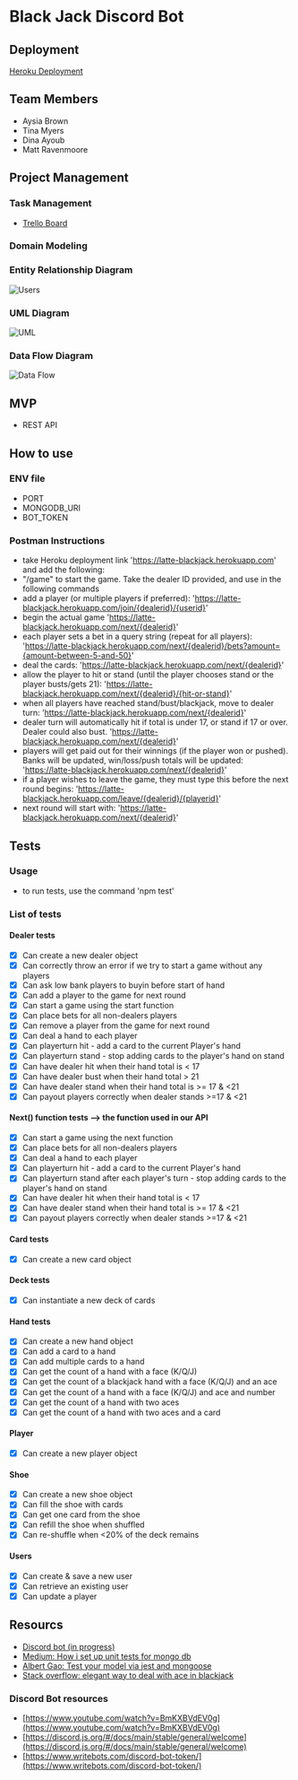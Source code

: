 # Black Jack Discord Bot

## Deployment

[Heroku Deployment](https://latte-blackjack.herokuapp.com/)

## Team Members

* Aysia Brown
* Tina Myers
* Dina Ayoub
* Matt Ravenmoore

## Project Management

### Task Management

* [Trello Board](https://trello.com/b/bgJWAadZ/blackjack)

### Domain Modeling

### Entity Relationship Diagram

![Users](assets/erd.png)

### UML Diagram

![UML](assets/blackjack-uml.png)

### Data Flow Diagram

![Data Flow](assets/DataFlow401Midterm.png)

## MVP

* REST API

## How to use

### ENV file

* PORT
* MONGODB_URI
* BOT_TOKEN

### Postman Instructions

* take Heroku deployment link 'https://latte-blackjack.herokuapp.com' and add the following:
* "/game" to start the game. Take the dealer ID provided, and use in the following commands
* add a player (or multiple players if preferred): 'https://latte-blackjack.herokuapp.com/join/{dealerid}/{userid}'
* begin the actual game 'https://latte-blackjack.herokuapp.com/next/{dealerid}'
* each player sets a bet in a query string (repeat for all players): 'https://latte-blackjack.herokuapp.com/next/{dealerid}/bets?amount={amount-between-5-and-50}'
* deal the cards: 'https://latte-blackjack.herokuapp.com/next/{dealerid}'
* allow the player to hit or stand (until the player chooses stand or the player busts/gets 21): 'https://latte-blackjack.herokuapp.com/next/{dealerid}/{hit-or-stand}'
* when all players have reached stand/bust/blackjack, move to dealer turn: 'https://latte-blackjack.herokuapp.com/next/{dealerid}'
* dealer turn will automatically hit if total is under 17, or stand if 17 or over. Dealer could also bust. 'https://latte-blackjack.herokuapp.com/next/{dealerid}'
* players will get paid out for their winnings (if the player won or pushed). Banks will be updated, win/loss/push totals will be updated: 'https://latte-blackjack.herokuapp.com/next/{dealerid}'
* if a player wishes to leave the game, they must type this before the next round begins: 'https://latte-blackjack.herokuapp.com/leave/{dealerid}/{playerid}'
* next round will start with: 'https://latte-blackjack.herokuapp.com/next/{dealerid}'

## Tests

### Usage

* to run tests, use the command 'npm test'

### List of tests

#### Dealer tests

* [x] Can create a new dealer object
* [x] Can correctly throw an error if we try to start a game without any players
* [x] Can ask low bank players to buyin before start of hand
* [x] Can add a player to the game for next round
* [x] Can start a game using the start function
* [x] Can place bets for all non-dealers players
* [x] Can remove a player from the game for next round
* [x] Can deal a hand to each player
* [x] Can playerturn hit - add a card to the current Player\'s hand
* [x] Can playerturn stand - stop adding cards to the player\'s hand on stand
* [x] Can have dealer hit when their hand total is < 17
* [x] Can have dealer bust when their hand total > 21
* [x] Can have dealer stand when their hand total is >= 17 & <21
* [x] Can payout players correctly when dealer stands >=17 & <21

#### Next() function tests --> the function used in our API

* [x] Can start a game using the next function
* [x] Can place bets for all non-dealers players
* [x] Can deal a hand to each player
* [x] Can playerturn hit - add a card to the current Player\'s hand
* [x] Can playerturn stand after each player\'s turn - stop adding cards to the player\'s hand on stand
* [x] Can have dealer hit when their hand total is < 17
* [x] Can have dealer stand when their hand total is >= 17 & <21
* [x] Can payout players correctly when dealer stands >=17 & <21

#### Card tests

* [x] Can create a new card object

#### Deck tests

* [x] Can instantiate a new deck of cards

#### Hand tests

* [x] Can create a new hand object
* [x] Can add a card to a hand
* [x] Can add multiple cards to a hand
* [x] Can get the count of a hand with a face (K/Q/J)
* [x] Can get the count of a blackjack hand with a face (K/Q/J) and an ace
* [x] Can get the count of a hand with a face (K/Q/J) and ace and number
* [x] Can get the count of a hand with two aces
* [x] Can get the count of a hand with two aces and a card

#### Player

* [x] Can create a new player object

#### Shoe

* [x] Can create a new shoe object
* [x] Can fill the shoe with cards
* [x] Can get one card from the shoe
* [x] Can refill the shoe when shuffled
* [x] Can re-shuffle when <20% of the deck remains

#### Users

* [x] Can create & save a new user
* [x] Can retrieve an existing user
* [x] Can update a player

## Resourcs

* [Discord bot (in progress)](https://discord.com/channels/604026801106452505/795699587125477406)
* [Medium: How i set up unit tests for mongo db](https://medium.com/javascript-in-plain-english/how-i-setup-unit-test-for-mongodb-using-jest-mongoose-103b772ee164)
* [Albert Gao: Test your model via jest and mongoose](https://www.albertgao.xyz/2017/06/19/test-your-model-via-jest-and-mongoose/)
* [Stack overflow: elegant way to deal with ace in blackjack](https://stackoverflow.com/questions/837951/is-there-an-elegant-way-to-deal-with-the-ace-in-blackjack)

### Discord Bot resources

* [https://www.youtube.com/watch?v=BmKXBVdEV0g](https://www.youtube.com/watch?v=BmKXBVdEV0g)
* [https://discord.js.org/#/docs/main/stable/general/welcome](https://discord.js.org/#/docs/main/stable/general/welcome)
* [https://www.writebots.com/discord-bot-token/](https://www.writebots.com/discord-bot-token/)
